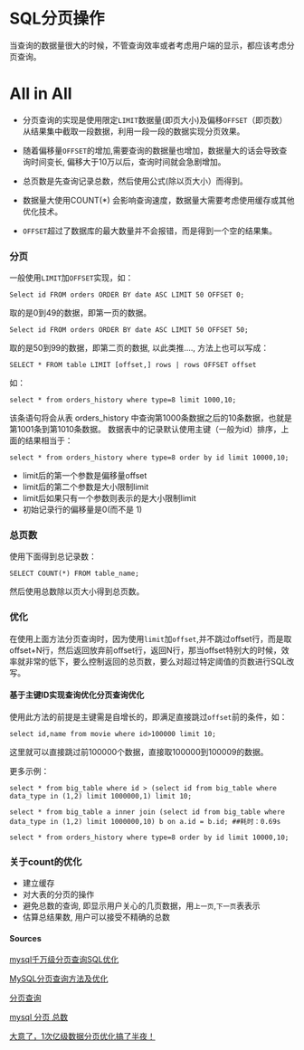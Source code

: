 # SQL分页操作

当查询的数据量很大的时候，不管查询效率或者考虑用户端的显示，都应该考虑分页查询。

# All in All
* 分页查询的实现是使用限定`LIMIT`数据量(即页大小)及偏移`OFFSET`（即页数）从结果集中截取一段数据，利用一段一段的数据实现分页效果。

* 随着偏移量`OFFSET`的增加,需要查询的数据量也增加，数据量大的话会导致查询时间变长, 偏移大于10万以后，查询时间就会急剧增加。

* 总页数是先查询记录总数，然后使用公式(除以页大小）而得到。

* 数据量大使用COUNT(*) 会影响查询速度，数据量大需要考虑使用缓存或其他优化技术。

* `OFFSET`超过了数据库的最大数量并不会报错，而是得到一个空的结果集。


### 分页

一般使用`LIMIT`加`OFFSET`实现，如：

`Select id FROM orders ORDER BY date ASC LIMIT 50 OFFSET 0;`

取的是0到49的数据，即第一页的数据。

`Select id FROM orders ORDER BY date ASC LIMIT 50 OFFSET 50;`

取的是50到99的数据，即第二页的数据, 以此类推...., 方法上也可以写成：

`SELECT * FROM table LIMIT [offset,] rows | rows OFFSET offset`

如：

`select * from orders_history where type=8 limit 1000,10;`

该条语句将会从表 orders_history 中查询第1000条数据之后的10条数据，也就是第1001条到第1010条数据。
数据表中的记录默认使用主键（一般为id）排序，上面的结果相当于：

```
select * from orders_history where type=8 order by id limit 10000,10;
```

* limit后的第一个参数是偏移量offset
* limit后的第二个参数是大小限制limit
* limit后如果只有一个参数则表示的是大小限制limit
* 初始记录行的偏移量是0(而不是 1)

### 总页数
使用下面得到总记录数：

`SELECT COUNT(*) FROM table_name;`

然后使用总数除以页大小得到总页数。

### 优化

在使用上面方法分页查询时，因为使用`limit`加`offset`,并不跳过offset行，而是取offset+N行，然后返回放弃前offset行，返回N行，那当offset特别大的时候，效率就非常的低下，要么控制返回的总页数，要么对超过特定阈值的页数进行SQL改写。

#### 基于主键ID实现查询优化分页查询优化

使用此方法的前提是主键需是自增长的，即满足直接跳过`offset`前的条件，如：

`select id,name from movie where id>100000 limit 10;`

这里就可以直接跳过前100000个数据，直接取100000到100009的数据。

更多示例：

`select * from big_table where id > (select id from big_table where data_type in (1,2) limit 1000000,1) limit 10;`

`select * from big_table a inner join (select id from big_table where data_type in (1,2) limit 1000000,10) b on a.id = b.id; ##耗时：0.69s`

```
select * from orders_history where type=8 order by id limit 10000,10;
```

### 关于count的优化

* 建立缓存
* 对大表的分页的操作
* 避免总数的查询, 即显示用户关心的几页数据，用`上一页`,`下一页`表表示
* 估算总结果数, 用户可以接受不精确的总数


#### Sources
 
[mysql千万级分页查询SQL优化](https://www.cnblogs.com/lingyejun/p/16181378.html)
 
[MySQL分页查询方法及优化](https://www.w3cschool.cn/mysql/mysql-xilz2oy6.html)
 
[分页查询](https://www.liaoxuefeng.com/wiki/1177760294764384/1217864791925600)

[mysql 分页 总数](https://juejin.cn/s/mysql%20分页%20总数)

[大意了，1次亿级数据分页优化搞了半夜！](https://www.51cto.com/article/650144.html)